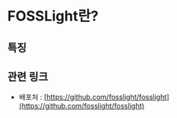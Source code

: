 # FOSSLight란?



## 특징


## 관련 링크
- 배포처 : [https://github.com/fosslight/fosslight](https://github.com/fosslight/fosslight)
